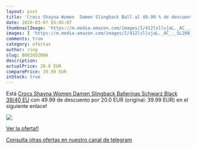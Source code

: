 ```yaml
---
layout: post
title: 'Crocs Shayna Women  Damen Slingback Ball al 49.99 % de descuento'
date: 2020-03-07 05:05:07
thumbnailImage: 'https://m.media-amazon.com/images/I/412lsllvjaL._AC_._SL200_.jpg'
images: [ 'https://m.media-amazon.com/images/I/412lsllvjaL._AC_._SL200_.jpg' ]
comments: true
category: ofertas
author: ring
slug: B003XDZN8A
description:
actualPrice: 20.0 EUR
comparePrice: 39.99 EUR
inStock: true
---
```


Está [Crocs Shayna Women  Damen Slingback Ballerinas  Schwarz  Black   39/40 EU](https://www.amazon.com/dp/B003XDZN8A/?tag=redken08-20) con 49.99 de descuento por 20.0 EUR (original: 39.99 EUR) en el siguiente enlace!

[![](https://m.media-amazon.com/images/I/412lsllvjaL._AC_._SL200_.jpg)](https://www.amazon.com/dp/B003XDZN8A/?tag=redken08-20)

[Ver la oferta!!](https://www.amazon.com/dp/B003XDZN8A/?tag=redken08-20)

[Consulta otras ofertas en nuestro canal de telegram](https://t.me/s/ofertas25)
